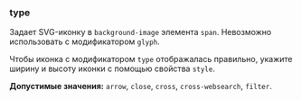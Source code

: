 ### type

Задает SVG-иконку в `background-image` элемента `span`. Невозможно использовать с модификатором `glyph`.

Чтобы иконка c модификатором `type` отображалась правильно, укажите ширину и высоту иконки с помощью свойства `style`.

<!-- props:start -->

**Допустимые значения:** `arrow`, `close`, `cross`, `cross-websearch`, `filter`.

<!-- props:end -->
